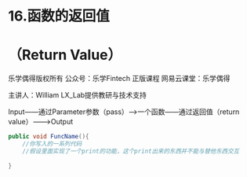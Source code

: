 

# 16.函数的返回值

# （Return Value）

乐学偶得版权所有  公众号：乐学Fintech  正版课程 网易云课堂：乐学偶得 

主讲人：William  LX_Lab提供教研与技术支持



Input——通过Parameter参数（pass）——>一个函数——通过返回值（return value）———>Output

```java
public void FuncName(){
    //你写入的一系列代码
    //假设里面实现了一个print的功能，这个print出来的东西并不能与替他东西交互  
    
}
```

